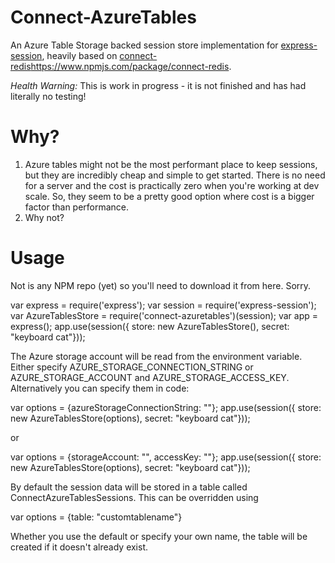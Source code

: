 Connect-AzureTables
===================

An Azure Table Storage backed session store implementation for [express-session](https://github.com/expressjs/session#session-store-implementation), heavily based on [connect-redis]()https://www.npmjs.com/package/connect-redis.

*Health Warning:* This is work in progress - it is not finished and has had literally no testing!

Why?
====

1. Azure tables might not be the most performant place to keep sessions, but they are incredibly cheap and simple to get started. There is no need for a server and the cost is practically zero when you're working at dev scale. So, they seem to be a pretty good option where cost is a bigger factor than performance.
2. Why not?

Usage
=====

Not is any NPM repo (yet) so you'll need to download it from here. Sorry.

  var express = require('express');
  var session = require('express-session');
  var AzureTablesStore = require('connect-azuretables')(session);
  var app = express();
  app.use(session({ store: new AzureTablesStore(), secret: "keyboard cat"}));

The Azure storage account will be read from the environment variable. Either specify AZURE_STORAGE_CONNECTION_STRING or AZURE_STORAGE_ACCOUNT and AZURE_STORAGE_ACCESS_KEY. Alternatively you can specify them in code:

  var options = {azureStorageConnectionString: "<your connection string>"};
  app.use(session({ store: new AzureTablesStore(options), secret: "keyboard cat"}));
 
or

  var options = {storageAccount: "<account name>", accessKey: "<key>"};
  app.use(session({ store: new AzureTablesStore(options), secret: "keyboard cat"}));
  
By default the session data will be stored in a table called ConnectAzureTablesSessions. This can be overridden using 

  var options = {table: "customtablename"}
  
Whether you use the default or specify your own name, the table will be created if it doesn't already exist.
